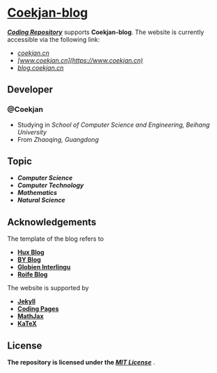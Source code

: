 **[Coekjan-blog](https://coekjan.cn)**
============================================

***[Coding Repository](https://coekjan.coding.net/public/coekjan/blog/git/files)*** supports **Coekjan-blog**. The website is currently accessible via the following link:
* *[coekjan.cn](https://coekjan.cn)*
* *[www.coekjan.cn](https://www.coekjan.cn)*
* *[blog.coekjan.cn](https://blog.coekjan.cn)*

## Developer

### @Coekjan
* Studying in *School of Computer Science and Engineering, Beihang University*
* From *Zhaoqing, Guangdong*

## Topic

* ***Computer Science***
* ***Computer Technology***
* ***Mathematics***
* ***Natural Science***

## Acknowledgements

The template of the blog refers to

* **[Hux Blog](https://github.com/Huxpro/huxpro.github.io)**
* **[BY Blog](https://github.com/qiubaiying/qiubaiying.github.io)**
* **[Globien Interlingu](https://github.com/globien/globien.github.io)**
* **[Roife Blog](https://github.com/roife/roife.github.io)**

The website is supported by
* **[Jekyll](https://jekyllrb.com/)**
* **[Coding Pages](https://help.coding.net/docs/pages/intro.html)**
* **[MathJax](https://www.mathjax.org/)**
* **[KaTeX](https://katex.org/)**

## License

**The repository is licensed under the *[MIT License](https://github.com/Coekjan/coekjan.github.io/blob/main/LICENSE)*** .
